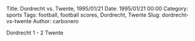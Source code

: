 Title: Dordrecht vs. Twente, 1995/01/21
Date: 1995/01/21 00:00
Category: sports
Tags: football, football scores, Dordrecht, Twente
Slug: dordrecht-vs-twente
Author: carbonero


Dordrecht 1 - 2 Twente
